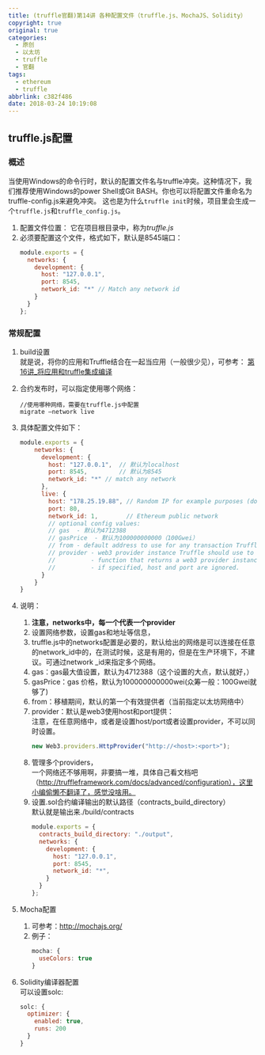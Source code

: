 ```yaml
---
title: (truffle官翻)第14讲 各种配置文件（truffle.js、MochaJS、Solidity）
copyright: true
original: true
categories:
  - 原创
  - 以太坊
  - truffle
  - 官翻
tags:
  - ethereum
  - truffle
abbrlink: c382f486
date: 2018-03-24 10:19:08
---
```

## truffle.js配置
### 概述  
当使用Windows的命令行时，默认的配置文件名与truffle冲突。这种情况下，我们推荐使用Windows的power Shell或Git BASH。你也可以将配置文件重命名为truffle-config.js来避免冲突。
这也是为什么`truffle init`时候，项目里会生成一个`truffle.js`和`truffle_config.js`。
1. 配置文件位置：
它在项目根目录中，称为*truffle.js*
2. 必须要配置这个文件，格式如下，默认是8545端口：  
    ```js
    module.exports = {
      networks: {
        development: {
          host: "127.0.0.1",
          port: 8545,
          network_id: "*" // Match any network id
        }
      }
    };
    ```
### 常规配置
1. build设置  
就是说，将你的应用和Truffle结合在一起当应用（一般很少见），可参考：
[第16讲_将应用和truffle集成编译](/doc/truffle/doc/第16讲_将应用和truffle集成编译.md)  
2. 合约发布时，可以指定使用哪个网络：  
    ```
    //使用哪种网络，需要在truffle.js中配置
    migrate —network live  
    ```
3. 具体配置文件如下：  
    ```js
    module.exports = {
        networks: {
          development: {
            host: "127.0.0.1",  // 默认为localhost
            port: 8545,         // 默认为8545
            network_id: "*" // match any network
          },
          live: {
            host: "178.25.19.88", // Random IP for example purposes (do not use)
            port: 80,
            network_id: 1,        // Ethereum public network
            // optional config values:
            // gas  - 默认为4712388  
            // gasPrice  - 默认为100000000000（100Gwei）
            // from - default address to use for any transaction Truffle makes during migrations
            // provider - web3 provider instance Truffle should use to talk to the Ethereum network.
            //          - function that returns a web3 provider instance (see below.)
            //          - if specified, host and port are ignored.
          }
        }
    }
    ```

4. 说明：
    1. **注意，networks中，每一个代表一个provider**
    2. 设置网络参数，设置gas和地址等信息，
    3. truffle.js中的networks配置是必要的，默认给出的网络是可以连接在任意的network_id中的，在测试时候，这是有用的，但是在生产环境下，不建议。可通过network _id来指定多个网络。
    4. gas：gas最大值设置，默认为4712388（这个设置的大点，默认就好，）
    5. gasPrice：gas 价格，默认为100000000000wei(众筹一般：100Gwei就够了)
    6. from：移植期间，默认的第一个有效提供者（当前指定以太坊网络中）
    7. provider：默认是web3使用host和port提供：    
    注意，在任意网络中，或者是设置host/port或者设置provider，不可以同时设置。
        ```js
        new Web3.providers.HttpProvider("http://<host>:<port>");
        ```  
    8. 管理多个providers，  
    一个网络还不够用啊，非要搞一堆，具体自己看文档吧（http://truffleframework.com/docs/advanced/configuration），这里小编偷懒不翻译了，感觉没啥用。
    9. 设置.sol合约编译输出的默认路径（contracts_build_directory）  
    默认就是输出来./build/contracts  
        ```js
        module.exports = {
          contracts_build_directory: "./output",
          networks: {
            development: {
              host: "127.0.0.1",
              port: 8545,
              network_id: "*",
            }
          }
        };
        ```
2. Mocha配置
    1. 可参考：http://mochajs.org/
    2. 例子：  
        ```js
        mocha: {
          useColors: true
        }
        ```
3. Solidity编译器配置  
可以设置solc:  
    ```js
    solc: {
      optimizer: {
        enabled: true,
        runs: 200
      }
    }
    ```